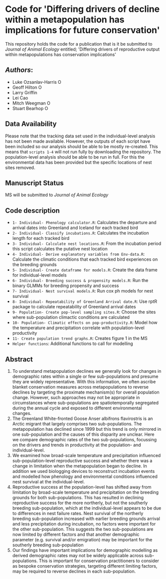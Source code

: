 # Code for 'Differing drivers of decline within a metapopulation has implications for future conservation'

This repository holds the code for a publication that is it be submitted to *Journal of Animal Ecology* entitled; 'Differing drivers of reproductive output within metapopulations has conservation implications'

## _Authors_:

- Luke Ozsanlav-Harris <a itemprop="sameAs" content="https://orcid.org/0000-0003-3889-6722" href="https://orcid.org/0000-0003-3889-6722" target="orcid.widget" rel="noopener" style="vertical-align:top;"><img src="https://orcid.org/sites/default/files/images/orcid_16x16.png" alt="ORCID iD icon" target="_blank" style="width:1em;margin-right:.5em;"/></a>
- Geoff Hilton <a itemprop="sameAs" content="https://orcid.org/0000-0001-9062-3030" href="https://orcid.org/0000-0001-9062-3030" target="orcid.widget" rel="me noopener noreferrer" style="vertical-align:top;"><img src="https://orcid.org/sites/default/files/images/orcid_16x16.png" alt="ORCID iD icon" style="width:1em;margin-right:.5em;"/></a>
- Larry Griffin
- Lei Cao
- Mitch Weegman <a itemprop="sameAs" content="https://orcid.org/0000-0003-1633-0920" href="https://orcid.org/0000-0003-1633-0920" target="orcid.widget" rel="me noopener noreferrer" style="vertical-align:top;"><img src="https://orcid.org/sites/default/files/images/orcid_16x16.png" alt="ORCID iD icon" style="width:1em;margin-right:.5em;"/></a>
- Stuart Bearhop <a itemprop="sameAs" content="https://orcid.org/0000-0002-5864-0129" href="https://orcid.org/0000-0002-5864-0129" target="orcid.widget" rel="me noopener noreferrer" style="vertical-align:top;"><img src="https://orcid.org/sites/default/files/images/orcid_16x16.png" alt="ORCID iD icon" style="width:1em;margin-right:.5em;"/></a>

## Data Availability

Please note that the tracking data set used in the individual-level analysis has not been made available. However, the outputs of each script have been included so our analysis should be able to be mostly re-created. This means that `scripts 1-4` will not run fully by downloading the repository. The population-level analysis should be able to be run in full. For this the environmental data has been provided but the specific locations of nest sites removed.


## Manuscript Status

MS will be submitted to *Journal of Animal Ecology*



## Code description

- `1- Individual- Phenology calculator.R`: Calculates the departure and arrival dates into Greenland and Iceland for each tracked bird                                 
- `2- Individual- Classify incubations.R`: Calculates the incubation length for each tracked bird                     
- `3- Individual- Calculate nest locations.R`: From the incubation period this script calculates the putative nest location                 
- `4- Individual- Derive explanatory variables from Env-data.R`: Calculate the climatic conditions that each tracked bird experiences on the breeding grounds 
- `5- Individual- Create dataframe for models.R`: Create the data frame for individual-level models             
- `6- Individual- Breeding success & propensity models.R`: Run the binary GLMMs for breeding propensity and success    
- `7- Individual- Nest survival models.R`: Run cox ph models for nest survival                     
- `8- Individual- Repeatability of Greenland Arrival date.R`: Use rptR package to calculate repeatability of Greenland arrival dates
- `9- Population- Create pop-level sampling sites.R`: Choose the sites where sub-population climactic conditions are calculated
- `10- Population- Climatic effects on pop-productivity.R`: Model how the temperature and precipitation correlate with population-level productivity    
- `11- Create population trend graphs.R`: Creates figure 1 in the MS
- `Helper functions`: Additional functions to call for modelling


## Abstract

1.	To understand metapopulation declines we generally look for changes in demographic rates within a single or few sub-populations and presume they are widely representative. With this information, we often ascribe blanket conservation measures across metapopulations to reverse declines by targeting the proximate mechanism(s) for overall population change. However, such approaches may not be appropriate in circumstances where sub-populations are spatiotemporally segregated during the annual cycle and exposed to different environmental changes. 
2.	The Greenland White-fronted Goose Anser albifrons flavirostris is an Arctic migrant that largely comprises two sub-populations. The metapopulation has declined since 1999 but this trend is only mirrored in one sub-population and the causes of this disparity are unclear. Here we compare demographic rates of the two sub-populations, focussing on the drivers and trends in productivity at the population- and individual-level. 
3.	We examined how broad-scale temperature and precipitation influenced sub-population-level reproductive success and whether there was a change in limitation when the metapopulation began to decline. In addition we used biologging devices to reconstruct incubation events and modelled how phenology and environmental conditions influenced nest survival at the individual-level. 
4.	Reproductive success at the population-level has shifted away from limitation by broad-scale temperature and precipitation on the breeding grounds for both sub-populations. This has resulted in declining reproductive success for the more northerly, but not the southerly breeding sub-population, which at the individual-level appears to be due to differences in nest failure rates. Nest survival of the northerly breeding sub-population increased with earlier breeding grounds arrival and less precipitation during incubation, no factors were important for the other sub-population. This suggests the two sub-populations are now limited by different factors and that another demographic parameter (e.g. survival and/or emigration) may be important for the southerly breeding sub-population
5.	Our findings have important implications for demographic modelling as derived demographic rates may not be widely applicable across sub-populations. This is important for conservation practitioners to consider as bespoke conservation strategies, targeting different limiting factors, may be required to reverse declines in each sub-population. 

